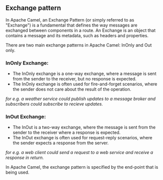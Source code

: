 ## Exchange pattern 
In Apache Camel, an Exchange Pattern (or simply referred to as "Exchange") is a fundamental that defines the way messages are exchanged between components in a route.
An Exchange is an object that contains a message and its metadata, such as headers and properties.

There are two main exchange patterns in Apache Camel: InOnly and Out only.

### InOnly Exchange:
- The InOnly exchange is a one-way exchange, where a message is sent from the sender to the receiver, but no response is expected.
- The InOnly exchange is often used for fire-and-forget scenarios, where the sender does not care about the result of the operation.

*for e.g. a weather service could publish updates to a message broker and subscribers could subscribe to recieve updates.*

### InOut Exchange:
- The InOut is a two-way exchange, where the message is sent from the sender to the receiver where a response is expected.
- The InOut exchange is often used for request-reply scenarios, where the sender expects a response from the server.

*for e.g. a web client could send a request to a web service and receive a response in return.*

In Apache Camel, the exchange pattern is specified by the end-point that is being used. 

